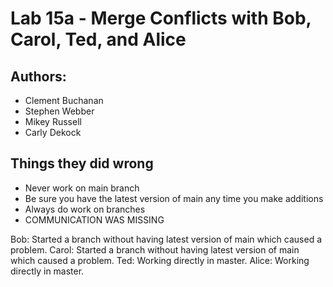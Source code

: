 # Lab 15a - Merge Conflicts with Bob, Carol, Ted, and Alice

## Authors:
- Clement Buchanan
- Stephen Webber
- Mikey Russell
- Carly Dekock

## Things they did wrong
- Never work on main branch
- Be sure you have the latest version of main any time you make additions
- Always do work on branches
- COMMUNICATION WAS MISSING

Bob: Started a branch without having latest version of main which caused a problem.
Carol: Started a branch without having latest version of main which caused a problem.
Ted: Working directly in master.
Alice: Working directly in master.
